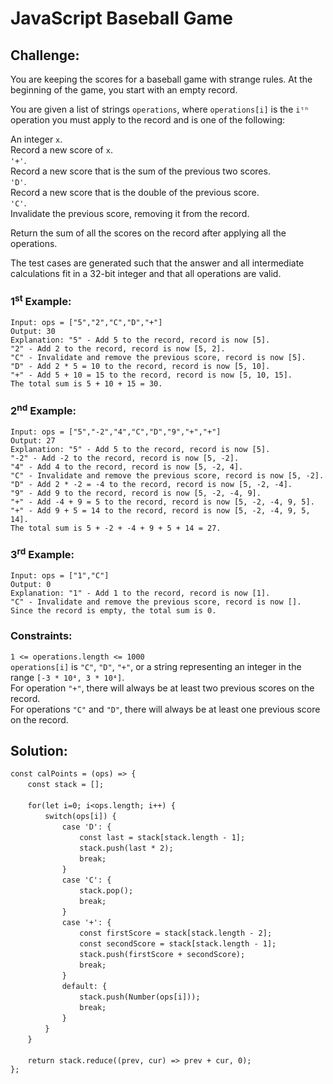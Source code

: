 # JavaScript Baseball Game

## Challenge:

You are keeping the scores for a baseball game with strange rules. At the beginning of the game, you start with an empty record.

You are given a list of strings `operations`, where `operations[i]` is the `iᵗʰ` operation you must apply to the record and is one of the following:

An integer `x`.
<br/>
Record a new score of `x`.
<br/>
`'+'`.
<br/>
Record a new score that is the sum of the previous two scores.
<br/>
`'D'`.
<br/>
Record a new score that is the double of the previous score.
<br/>
`'C'`.
<br/>
Invalidate the previous score, removing it from the record.

Return the sum of all the scores on the record after applying all the operations.

The test cases are generated such that the answer and all intermediate calculations fit in a 32-bit integer and that all operations are valid.

### 1<sup>st</sup> Example:

`Input: ops = ["5","2","C","D","+"]`
<br/>
`Output: 30`
<br/>
`Explanation: "5" - Add 5 to the record, record is now [5].`
<br/>
`"2" - Add 2 to the record, record is now [5, 2].`
<br/>
`"C" - Invalidate and remove the previous score, record is now [5].`
<br/>
`"D" - Add 2 * 5 = 10 to the record, record is now [5, 10].`
<br/>
`"+" - Add 5 + 10 = 15 to the record, record is now [5, 10, 15].`
<br/>
`The total sum is 5 + 10 + 15 = 30.`

### 2<sup>nd</sup> Example:

`Input: ops = ["5","-2","4","C","D","9","+","+"]`
<br/>
`Output: 27`
<br/>
`Explanation: "5" - Add 5 to the record, record is now [5].`
<br/>
`"-2" - Add -2 to the record, record is now [5, -2].`
<br/>
`"4" - Add 4 to the record, record is now [5, -2, 4].`
<br/>
`"C" - Invalidate and remove the previous score, record is now [5, -2].`
<br/>
`"D" - Add 2 * -2 = -4 to the record, record is now [5, -2, -4].`
<br/>
`"9" - Add 9 to the record, record is now [5, -2, -4, 9].`
<br/>
`"+" - Add -4 + 9 = 5 to the record, record is now [5, -2, -4, 9, 5].`
<br/>
`"+" - Add 9 + 5 = 14 to the record, record is now [5, -2, -4, 9, 5, 14].`
<br/>
`The total sum is 5 + -2 + -4 + 9 + 5 + 14 = 27.`

### 3<sup>rd</sup> Example:

`Input: ops = ["1","C"]`
<br/>
`Output: 0`
<br/>
`Explanation: "1" - Add 1 to the record, record is now [1].`
<br/>
`"C" - Invalidate and remove the previous score, record is now [].`
<br/>
`Since the record is empty, the total sum is 0.`

### Constraints:

`1 <= operations.length <= 1000`
<br/>
`operations[i]` is `"C"`, `"D"`, `"+"`, or a string representing an integer in the range `[-3 * 10⁴, 3 * 10⁴]`.
<br/>
For operation `"+"`, there will always be at least two previous scores on the record.
<br/>
For operations `"C"` and `"D"`, there will always be at least one previous score on the record.

## Solution:

`const calPoints = (ops) => {`
<br/>
&nbsp;&nbsp;&nbsp;&nbsp;&nbsp;&nbsp;&nbsp;`const stack = [];`
<br/>
<br/>
&nbsp;&nbsp;&nbsp;&nbsp;&nbsp;&nbsp;&nbsp;`for(let i=0; i<ops.length; i++) {`
<br/>
&nbsp;&nbsp;&nbsp;&nbsp;&nbsp;&nbsp;&nbsp;&nbsp;&nbsp;&nbsp;&nbsp;&nbsp;&nbsp;&nbsp;`switch(ops[i]) {`
<br/>
&nbsp;&nbsp;&nbsp;&nbsp;&nbsp;&nbsp;&nbsp;&nbsp;&nbsp;&nbsp;&nbsp;&nbsp;&nbsp;&nbsp;&nbsp;&nbsp;&nbsp;&nbsp;&nbsp;&nbsp;&nbsp;`case 'D': {`
<br/>
&nbsp;&nbsp;&nbsp;&nbsp;&nbsp;&nbsp;&nbsp;&nbsp;&nbsp;&nbsp;&nbsp;&nbsp;&nbsp;&nbsp;&nbsp;&nbsp;&nbsp;&nbsp;&nbsp;&nbsp;&nbsp;&nbsp;&nbsp;&nbsp;&nbsp;&nbsp;&nbsp;&nbsp;`const last = stack[stack.length - 1];`
<br/>
&nbsp;&nbsp;&nbsp;&nbsp;&nbsp;&nbsp;&nbsp;&nbsp;&nbsp;&nbsp;&nbsp;&nbsp;&nbsp;&nbsp;&nbsp;&nbsp;&nbsp;&nbsp;&nbsp;&nbsp;&nbsp;&nbsp;&nbsp;&nbsp;&nbsp;&nbsp;&nbsp;&nbsp;`stack.push(last * 2);`
<br/>
&nbsp;&nbsp;&nbsp;&nbsp;&nbsp;&nbsp;&nbsp;&nbsp;&nbsp;&nbsp;&nbsp;&nbsp;&nbsp;&nbsp;&nbsp;&nbsp;&nbsp;&nbsp;&nbsp;&nbsp;&nbsp;&nbsp;&nbsp;&nbsp;&nbsp;&nbsp;&nbsp;&nbsp;`break;`
<br/>
&nbsp;&nbsp;&nbsp;&nbsp;&nbsp;&nbsp;&nbsp;&nbsp;&nbsp;&nbsp;&nbsp;&nbsp;&nbsp;&nbsp;&nbsp;&nbsp;&nbsp;&nbsp;&nbsp;&nbsp;&nbsp;`}`
<br/>
&nbsp;&nbsp;&nbsp;&nbsp;&nbsp;&nbsp;&nbsp;&nbsp;&nbsp;&nbsp;&nbsp;&nbsp;&nbsp;&nbsp;&nbsp;&nbsp;&nbsp;&nbsp;&nbsp;&nbsp;&nbsp;`case 'C': {`
<br/>
&nbsp;&nbsp;&nbsp;&nbsp;&nbsp;&nbsp;&nbsp;&nbsp;&nbsp;&nbsp;&nbsp;&nbsp;&nbsp;&nbsp;&nbsp;&nbsp;&nbsp;&nbsp;&nbsp;&nbsp;&nbsp;&nbsp;&nbsp;&nbsp;&nbsp;&nbsp;&nbsp;&nbsp;`stack.pop();`
<br/>
&nbsp;&nbsp;&nbsp;&nbsp;&nbsp;&nbsp;&nbsp;&nbsp;&nbsp;&nbsp;&nbsp;&nbsp;&nbsp;&nbsp;&nbsp;&nbsp;&nbsp;&nbsp;&nbsp;&nbsp;&nbsp;&nbsp;&nbsp;&nbsp;&nbsp;&nbsp;&nbsp;&nbsp;`break;`
<br/>
&nbsp;&nbsp;&nbsp;&nbsp;&nbsp;&nbsp;&nbsp;&nbsp;&nbsp;&nbsp;&nbsp;&nbsp;&nbsp;&nbsp;&nbsp;&nbsp;&nbsp;&nbsp;&nbsp;&nbsp;&nbsp;`}`
<br/>
&nbsp;&nbsp;&nbsp;&nbsp;&nbsp;&nbsp;&nbsp;&nbsp;&nbsp;&nbsp;&nbsp;&nbsp;&nbsp;&nbsp;&nbsp;&nbsp;&nbsp;&nbsp;&nbsp;&nbsp;&nbsp;`case '+': {`
<br/>
&nbsp;&nbsp;&nbsp;&nbsp;&nbsp;&nbsp;&nbsp;&nbsp;&nbsp;&nbsp;&nbsp;&nbsp;&nbsp;&nbsp;&nbsp;&nbsp;&nbsp;&nbsp;&nbsp;&nbsp;&nbsp;&nbsp;&nbsp;&nbsp;&nbsp;&nbsp;&nbsp;&nbsp;`const firstScore = stack[stack.length - 2];`
<br/>
&nbsp;&nbsp;&nbsp;&nbsp;&nbsp;&nbsp;&nbsp;&nbsp;&nbsp;&nbsp;&nbsp;&nbsp;&nbsp;&nbsp;&nbsp;&nbsp;&nbsp;&nbsp;&nbsp;&nbsp;&nbsp;&nbsp;&nbsp;&nbsp;&nbsp;&nbsp;&nbsp;&nbsp;`const secondScore = stack[stack.length - 1];`
<br/>
&nbsp;&nbsp;&nbsp;&nbsp;&nbsp;&nbsp;&nbsp;&nbsp;&nbsp;&nbsp;&nbsp;&nbsp;&nbsp;&nbsp;&nbsp;&nbsp;&nbsp;&nbsp;&nbsp;&nbsp;&nbsp;&nbsp;&nbsp;&nbsp;&nbsp;&nbsp;&nbsp;&nbsp;`stack.push(firstScore + secondScore);`
<br/>
&nbsp;&nbsp;&nbsp;&nbsp;&nbsp;&nbsp;&nbsp;&nbsp;&nbsp;&nbsp;&nbsp;&nbsp;&nbsp;&nbsp;&nbsp;&nbsp;&nbsp;&nbsp;&nbsp;&nbsp;&nbsp;&nbsp;&nbsp;&nbsp;&nbsp;&nbsp;&nbsp;&nbsp;`break;`
<br/>
&nbsp;&nbsp;&nbsp;&nbsp;&nbsp;&nbsp;&nbsp;&nbsp;&nbsp;&nbsp;&nbsp;&nbsp;&nbsp;&nbsp;&nbsp;&nbsp;&nbsp;&nbsp;&nbsp;&nbsp;&nbsp;`}`
<br/>
&nbsp;&nbsp;&nbsp;&nbsp;&nbsp;&nbsp;&nbsp;&nbsp;&nbsp;&nbsp;&nbsp;&nbsp;&nbsp;&nbsp;&nbsp;&nbsp;&nbsp;&nbsp;&nbsp;&nbsp;&nbsp;`default: {`
<br/>
&nbsp;&nbsp;&nbsp;&nbsp;&nbsp;&nbsp;&nbsp;&nbsp;&nbsp;&nbsp;&nbsp;&nbsp;&nbsp;&nbsp;&nbsp;&nbsp;&nbsp;&nbsp;&nbsp;&nbsp;&nbsp;&nbsp;&nbsp;&nbsp;&nbsp;&nbsp;&nbsp;&nbsp;`stack.push(Number(ops[i]));`
<br/>
&nbsp;&nbsp;&nbsp;&nbsp;&nbsp;&nbsp;&nbsp;&nbsp;&nbsp;&nbsp;&nbsp;&nbsp;&nbsp;&nbsp;&nbsp;&nbsp;&nbsp;&nbsp;&nbsp;&nbsp;&nbsp;&nbsp;&nbsp;&nbsp;&nbsp;&nbsp;&nbsp;&nbsp;`break;`
<br/>
&nbsp;&nbsp;&nbsp;&nbsp;&nbsp;&nbsp;&nbsp;&nbsp;&nbsp;&nbsp;&nbsp;&nbsp;&nbsp;&nbsp;&nbsp;&nbsp;&nbsp;&nbsp;&nbsp;&nbsp;&nbsp;`}`
<br/>
&nbsp;&nbsp;&nbsp;&nbsp;&nbsp;&nbsp;&nbsp;&nbsp;&nbsp;&nbsp;&nbsp;&nbsp;&nbsp;&nbsp;`}`
<br/>
&nbsp;&nbsp;&nbsp;&nbsp;&nbsp;&nbsp;&nbsp;`}`
<br/>
<br/>
&nbsp;&nbsp;&nbsp;&nbsp;&nbsp;&nbsp;&nbsp;`return stack.reduce((prev, cur) => prev + cur, 0);`
<br/>
`};`
<br/>
<br/>